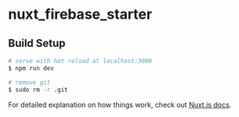 # nuxt_firebase_starter

## Build Setup

```bash
# serve with hot reload at localhost:3000
$ npm run dev

# remove git
$ sudo rm -r .git
```

For detailed explanation on how things work, check out [Nuxt.js docs](https://nuxtjs.org).
